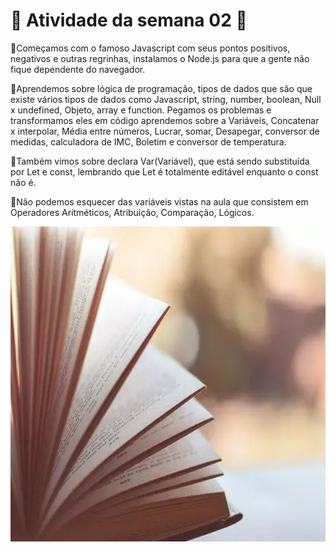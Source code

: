 <h1>💠 Atividade da semana 02 💠</h1> 

🔹Começamos com o famoso Javascript com seus pontos positivos, negativos e outras regrinhas, instalamos o Node.js para que a gente não fique dependente do navegador.

🔹Aprendemos sobre lógica de programação, tipos de dados que são que existe vários tipos de dados como Javascript, string, number, boolean, Null x undefined, Objeto, array e function. Pegamos os problemas e transformamos eles em código aprendemos sobre a Variáveis, Concatenar x interpolar, Média entre números, Lucrar, somar, Desapegar, conversor de medidas, calculadora de IMC, Boletim e conversor de temperatura.

🔹Também vimos sobre declara Var(Variável), que está sendo substituída por Let e const, lembrando que Let é totalmente editável enquanto o const não é.

🔹Não podemos esquecer das variáveis vistas na aula que consistem em Operadores Aritméticos, Atribuição, Comparação, Lógicos.

<img src="livro.jpg" alt="a foto de um livro aberto com paginas abertas" width=796 height=504>
